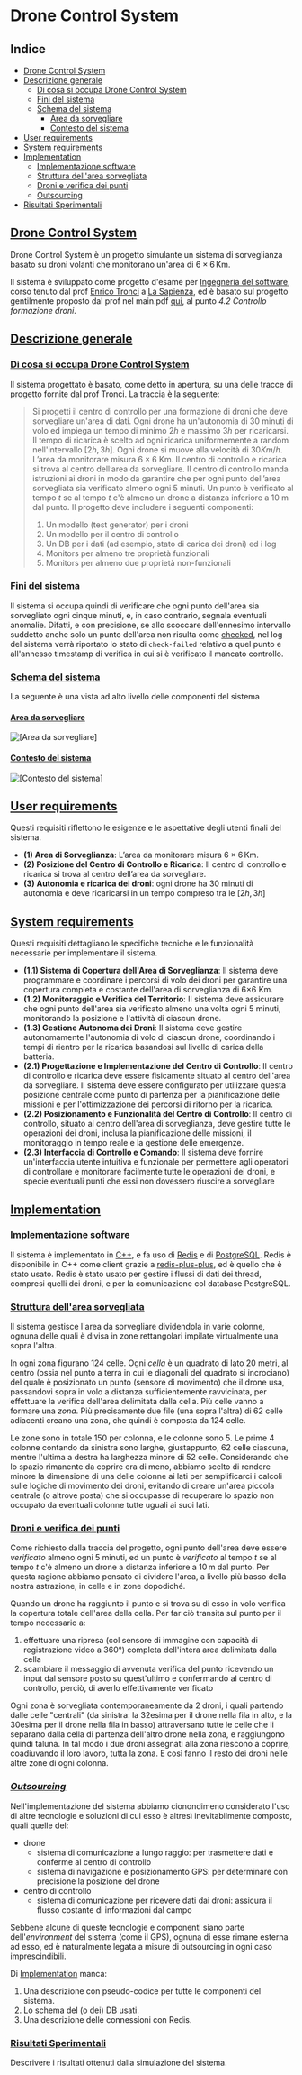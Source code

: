 # Drone Control System

## Indice
- [Drone Control System](#drone-control-system)
- [Descrizione generale](#descrizione-generale)<br>
   - [Di cosa si occupa Drone Control System](#di-cosa-si-occupa-drone-control-system)<br>
   - [Fini del sistema](#fini-del-sistema)<br>
   - [Schema del sistema](#schema-del-sistema)<br>
       - [Area da sorvegliare](#area-da-sorvegliare)<br>
       - [Contesto del sistema](#contesto-del-sistema)<br>
- [User requirements](#user-requirements)
- [System requirements](#system-requirements)
- [Implementation](#implementation)
   - [Implementazione software](#implementazione-software)
   - [Struttura dell'area sorvegliata](#struttura-dellarea-sorvegliata)
   - [Droni e verifica dei punti](#droni-e-verifica-dei-punti)
   - [Outsourcing](#outsourcing)
- [Risultati Sperimentali](#risultati-sperimentali)

## [Drone Control System](#drone-control-system)
Drone Control System è un progetto simulante un sistema di sorveglianza basato su droni volanti che monitorano un'area di $6\times6\,\mathrm{Km}$.

Il sistema è sviluppato come progetto d'esame per [Ingegneria del software](https://corsidilaurea.uniroma1.it/it/view-course-details/2023/29923/20190322090929/1c0d2a0e-d989-463c-a09a-00b823557edd/8e637351-4a3a-47a1-ab11-dfe4ad47e446/4f7bd2b2-2f8e-4c38-b15f-7f3c310550b6/8bcc378c-9ff1-4263-87b7-04a394485a9f?guid_cv=8e637351-4a3a-47a1-ab11-dfe4ad47e446&current_erogata=1c0d2a0e-d989-463c-a09a-00b823557edd), corso tenuto dal prof [Enrico Tronci](https://corsidilaurea.uniroma1.it/it/users/enricotronciuniroma1it) a [La Sapienza](https://www.uniroma1.it/), ed è basato sul progetto gentilmente proposto dal prof nel main.pdf [qui](https://drive.google.com/drive/folders/15HrKGosqsuBBe8qWCm1qB_PvIbRLohqZ), al punto *4.2 Controllo formazione droni*.

## [Descrizione generale](#descrizione-generale)

### [Di cosa si occupa Drone Control System](#di-cosa-si-occupa-drone-control-system)
Il sistema progettato è basato, come detto in apertura, su una delle tracce di progetto fornite dal prof Tronci. La traccia è la seguente:
>Si progetti il centro di controllo per una formazione di droni che deve sorvegliare un'area di dati. Ogni drone ha un'autonomia di $30$ minuti di volo ed impiega un tempo di minimo $2h$ e massimo $3h$ per ricaricarsi. Il tempo di ricarica è scelto ad ogni ricarica uniformemente a random nell'intervallo $[2h, 3h]$. Ogni drone si muove alla velocità di $30 Km/h$. L’area da monitorare misura $6\times6$ Km. Il centro di controllo e ricarica si trova al centro dell’area da sorvegliare. Il centro di controllo manda istruzioni ai droni in modo da garantire che per ogni punto dell’area sorvegliata sia verificato almeno ogni $5$ minuti. Un punto è verificato al tempo $t$ se al tempo $t$ c'è almeno un drone a distanza inferiore a $10$ m dal punto. Il progetto deve includere i seguenti componenti:
>1. Un modello (test generator) per i droni
>2. Un modello per il centro di controllo
>3. Un DB per i dati (ad esempio, stato di carica dei droni) ed i log
>4. Monitors per almeno tre proprietà funzionali
>5. Monitors per almeno due proprietà non-funzionali


### [Fini del sistema](#fini-del-sistema)
Il sistema si occupa quindi di verificare che ogni punto dell'area sia sorvegliato ogni cinque minuti, e, in caso contrario, segnala eventuali anomalie. Difatti, e con precisione, se allo scoccare dell'ennesimo intervallo suddetto anche solo un punto dell'area non risulta come [checked](sap/crs/ing/checked), nel log del sistema verrà riportato lo stato di `check-failed` relativo a quel punto e all'annesso timestamp di verifica in cui si è verificato il mancato controllo.

### [Schema del sistema](#schema-del-sistema)
La seguente è una vista ad alto livello delle componenti del sistema

#### [Area da sorvegliare](#area-da-sorvegliare)
![[Area da sorvegliare]](res/area_view.jpg)

#### [Contesto del sistema](#contesto-del-sistema)
![[Contesto del sistema]](res/cntxt_view.png)

## [User requirements](#user-requirements)
Questi requisiti riflettono le esigenze e le aspettative degli utenti finali del sistema.

- **(1) Area di Sorveglianza**: L’area da monitorare misura $6×6\,\mathrm{Km}$.
- **(2) Posizione del Centro di Controllo e Ricarica**: Il centro di controllo e ricarica si trova al centro dell’area da sorvegliare.
- **(3) Autonomia e ricarica dei droni**: ogni drone ha 30 minuti di autonomia e deve ricaricarsi in un tempo compreso tra le $[2h, 3h]$

## [System requirements](#system-requirements)
Questi requisiti dettagliano le specifiche tecniche e le funzionalità necessarie per implementare il sistema.

- **(1.1) Sistema di Copertura dell'Area di Sorveglianza**: Il sistema deve programmare e coordinare i percorsi di volo dei droni per garantire una copertura completa e costante dell'area di sorveglianza di 6×6 Km.
- **(1.2) Monitoraggio e Verifica del Territorio**: Il sistema deve assicurare che ogni punto dell'area sia verificato almeno una volta ogni 5 minuti, monitorando la posizione e l'attività di ciascun drone.
- **(1.3) Gestione Autonoma dei Droni**: Il sistema deve gestire autonomamente l'autonomia di volo di ciascun drone, coordinando i tempi di rientro per la ricarica basandosi sul livello di carica della batteria.
- **(2.1) Progettazione e Implementazione del Centro di Controllo**: Il centro di controllo e ricarica deve essere fisicamente situato al centro dell'area da sorvegliare. Il sistema deve essere configurato per utilizzare questa posizione centrale come punto di partenza per la pianificazione delle missioni e per l'ottimizzazione dei percorsi di ritorno per la ricarica.
- **(2.2) Posizionamento e Funzionalità del Centro di Controllo**: Il centro di controllo, situato al centro dell'area di sorveglianza, deve gestire tutte le operazioni dei droni, inclusa la pianificazione delle missioni, il monitoraggio in tempo reale e la gestione delle emergenze.
- **(2.3) Interfaccia di Controllo e Comando**: Il sistema deve fornire un'interfaccia utente intuitiva e funzionale per permettere agli operatori di controllare e monitorare facilmente tutte le operazioni dei droni, e specie eventuali punti che essi non dovessero riuscire a sorvegliare

## [Implementation](#implem)
### [Implementazione software](#implementazione-software)
Il sistema è implementato in [C++](https://isocpp.org/), e fa uso di [Redis](https://redis.io/) e di [PostgreSQL](https://www.postgresql.org/).
Redis è disponibile in C++ come client grazie a [redis-plus-plus](https://github.com/sewenew/redis-plus-plus), ed è quello che è stato usato.
Redis è stato usato per gestire i flussi di dati dei thread, compresi quelli dei droni, e per la comunicazione col database PostgreSQL.

### [Struttura dell'area sorvegliata](#struttura-dellarea-sorvegliata)
Il sistema gestisce l'area da sorvegliare dividendola in varie colonne, ognuna delle quali è divisa in zone rettangolari impilate virtualmente una sopra l'altra.

In ogni zona figurano $124$ celle. Ogni *cella* è un quadrato di lato $20$ metri, al centro (ossia nel punto a terra in cui le diagonali del quadrato si incrociano) del quale è posizionato un punto (sensore di movimento) che il drone usa, passandovi sopra in volo a distanza sufficientemente ravvicinata, per effettuare la verifica dell'area delimitata dalla cella. 
Più celle vanno a formare una _zona_. Più precisamente due file (una sopra l'altra) di $62$ celle adiacenti creano una zona, che quindi è composta da $124$ celle.

Le zone sono in totale $150$ per colonna, e le colonne sono $5$. Le prime $4$ colonne contando da sinistra sono larghe, giustappunto, $62$ celle ciascuna, mentre l'ultima a destra ha larghezza minore di $52$ celle. Considerando che lo spazio rimanente da coprire era di meno, abbiamo scelto di rendere minore la dimensione di una delle colonne ai lati per semplificarci i calcoli sulle logiche di movimento dei droni, evitando di creare un'area piccola centrale (o altrove posta) che si occupasse di recuperare lo spazio non occupato da eventuali colonne tutte uguali ai suoi lati.

### [Droni e verifica dei punti](#droni-e-verifica-dei-punti)
Come richiesto dalla traccia del progetto, ogni punto dell'area deve essere _verificato_ almeno ogni $5$ minuti, ed un punto è _verificato_ al tempo $t$ se al tempo $t$ c'è almeno un drone a distanza inferiore a $10\,\mathrm{m}$ dal punto.
Per questa ragione abbiamo pensato di dividere l'area, a livello più basso della nostra astrazione, in celle e in zone dopodiché.

Quando un drone ha raggiunto il punto e si trova su di esso in volo verifica la copertura totale dell'area della cella. Per far ciò transita sul punto per il tempo necessario a:
1. effettuare una ripresa (col sensore di immagine con capacità di registrazione video a $360$°) completa dell'intera area delimitata dalla cella
2. scambiare il messaggio di avvenuta verifica del punto ricevendo un input dal sensore posto su quest'ultimo e confermando al centro di controllo, perciò, di averlo effettivamente verificato

Ogni zona è sorvegliata contemporaneamente da $2$ droni, i quali partendo dalle celle "centrali" (da sinistra: la $32\mathrm{esima}$ per il drone nella fila in alto, e la $30\mathrm{esima}$ per il drone nella fila in basso) attraversano tutte le celle che li separano dalla cella di partenza dell'altro drone nella zona, e raggiungono quindi taluna.
In tal modo i due droni assegnati alla zona riescono a coprire, coadiuvando il loro lavoro, tutta la zona. E così fanno il resto dei droni nelle altre zone di ogni colonna.

### [_Outsourcing_](#outsourcing)
Nell'implementazione del sistema abbiamo cionondimeno considerato l'uso di altre tecnologie e soluzioni di cui esso è altresì inevitabilmente composto, quali quelle del:
- drone
  - sistema di comunicazione a lungo raggio: per trasmettere dati e conferme al centro di controllo
  - sistema di navigazione e posizionamento GPS: per determinare con precisione la posizione del drone
- centro di controllo
  - sistema di comunicazione per ricevere dati dai droni: assicura il flusso costante di informazioni dal campo

Sebbene alcune di queste tecnologie e componenti siano parte dell'_environment_ del sistema (come il GPS), ognuna di esse rimane esterna ad esso, ed è naturalmente legata a misure di outsourcing in ogni caso imprescindibili.

Di [Implementation](#implementation) manca:
1. Una descrizione con pseudo-codice per tutte le componenti del sistema.
2. Lo schema del (o dei) DB usati.
3. Una descrizione delle connessioni con Redis.

### [Risultati Sperimentali](#risultati-sperimentali)
Descrivere i risultati ottenuti dalla simulazione del sistema.
